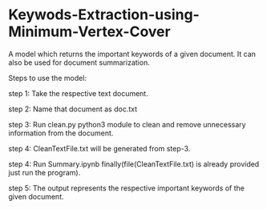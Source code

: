 # Keywods-Extraction-using-Minimum-Vertex-Cover
A model which returns the important keywords of a given document. It can also be used for document summarization.

Steps to use the model:

step 1:	Take the respective text document.

step 2:	Name that document as doc.txt

step 3:	Run clean.py python3 module to clean and remove unnecessary information from the document.

step 4:	CleanTextFile.txt will be generated from step-3.

step 4:	Run Summary.ipynb finally(file(CleanTextFile.txt) is already provided just run the program).

step 5:	The output represents the respective important keywords of the given document.

